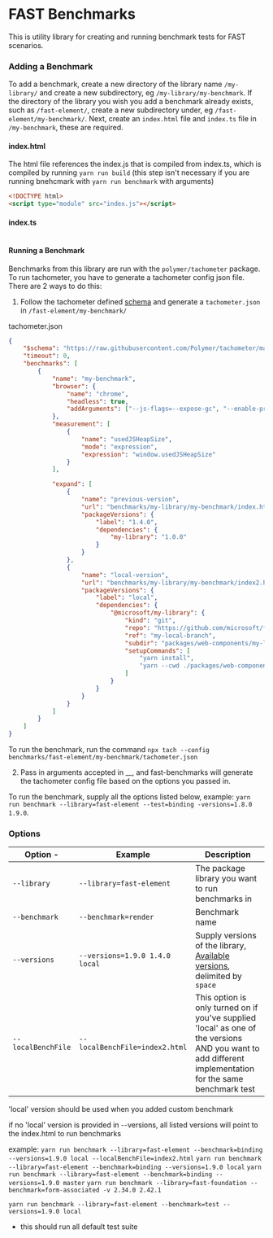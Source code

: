 # FAST Benchmarks

This is utility library for creating and running benchmark tests for FAST scenarios.

### Adding a Benchmark

To add a benchmark, create a new directory of the library name `/my-library/` and create a new subdirectory, eg `/my-library/my-benchmark`.
If the directory of the library you wish you add a benchmark already exists, such as `/fast-element/`, create a new subdirectory under, eg `/fast-element/my-benchmark/`.
Next, create an `index.html` file and `index.ts` file in `/my-benchmark`, these are required.

#### index.html

The html file references the index.js that is compiled from index.ts, which is compiled by running `yarn run build` (this step isn't necessary if you are running bnehcmark with `yarn run benchmark` with arguments)

```html
<!DOCTYPE html>
<script type="module" src="index.js"></script>
```

#### index.ts

```ts
```

#### Running a Benchmark

Benchmarks from this library are run with the `polymer/tachometer` package.
To run tachometer, you have to generate a tachometer config json file.
There are 2 ways to do this:

1. Follow the tachometer defined [schema](#https://raw.githubusercontent.com/Polymer/tachometer/master/config.schema.json) and generate a `tachometer.json` in `/fast-element/my-benchmark/`

tachometer.json

```json
{
    "$schema": "https://raw.githubusercontent.com/Polymer/tachometer/master/config.schema.json",
    "timeout": 0,
    "benchmarks": [
        {
            "name": "my-benchmark",
            "browser": {
                "name": "chrome",
                "headless": true,
                "addArguments": ["--js-flags=--expose-gc", "--enable-precise-memory-info"]
            },
            "measurement": [
                {
                    "name": "usedJSHeapSize",
                    "mode": "expression",
                    "expression": "window.usedJSHeapSize"
                }
            ],

            "expand": [
                {
                    "name": "previous-version",
                    "url": "benchmarks/my-library/my-benchmark/index.html",
                    "packageVersions": {
                        "label": "1.4.0",
                        "dependencies": {
                            "my-library": "1.0.0"
                        }
                    }
                },
                {
                    "name": "local-version",
                    "url": "benchmarks/my-library/my-benchmark/index2.html",
                    "packageVersions": {
                        "label": "local",
                        "dependencies": {
                            "@microsoft/my-library": {
                                "kind": "git",
                                "repo": "https://github.com/microsoft/fast.git",
                                "ref": "my-local-branch",
                                "subdir": "packages/web-components/my-library",
                                "setupCommands": [
                                    "yarn install",
                                    "yarn --cwd ./packages/web-components/my-library build"
                                ]
                            }
                        }
                    }
                }
            ]
        }
    ]
}
```

To run the benchmark, run the command `npx tach --config benchmarks/fast-element/my-benchmark/tachometer.json`

2. Pass in arguments accepted in \_\_, and fast-benchmarks will generate the tachometer config file based on the options you passed in.

To run the benchmark, supply all the options listed below, example: `yarn run benchmark --library=fast-element --test=binding -versions=1.8.0 1.9.0`.

### Options

| Option -           | Example                        | Description                                                                                                                                              |
| ------------------ | ------------------------------ | -------------------------------------------------------------------------------------------------------------------------------------------------------- |
| `--library`        | `--library=fast-element`       | The package library you want to run benchmarks in                                                                                                        |
| `--benchmark`      | `--benchmark=render`           | Benchmark name                                                                                                                                           |
| `--versions`       | `--versions=1.9.0 1.4.0 local` | Supply versions of the library, [Available versions](#https://www.npmjs.com/package/@microsoft/fast-element), delimited by `space`                       |
| `--localBenchFile` | `--localBenchFile=index2.html` | This option is only turned on if you've supplied 'local' as one of the versions AND you want to add different implementation for the same benchmark test |

'local' version should be used when you added custom benchmark

if no 'local' version is provided in --versions, all listed versions will point to the index.html to run benchmarks

example:
`yarn run benchmark --library=fast-element --benchmark=binding --versions=1.9.0 local --localBenchFile=index2.html`
`yarn run benchmark --library=fast-element --benchmark=binding --versions=1.9.0 local`
`yarn run benchmark --library=fast-element --benchmark=binding --versions=1.9.0 master`
`yarn run benchmark --library=fast-foundation --benchmark=form-associated -v 2.34.0 2.42.1`

`yarn run benchmark --library=fast-element --benchmark=test --versions=1.9.0 local`

-   this should run all default test suite
